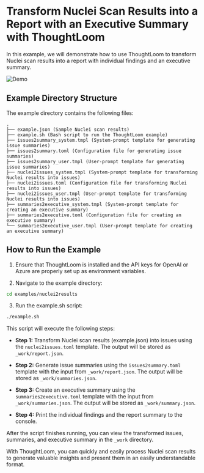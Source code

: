 # Transform Nuclei Scan Results into a Report with an Executive Summary with ThoughtLoom

In this example, we will demonstrate how to use ThoughtLoom to transform Nuclei scan results into a report with individual findings and an executive summary.

![Demo](demo.gif)

## Example Directory Structure

The example directory contains the following files:

```
.
├── example.json (Sample Nuclei scan results)
├── example.sh (Bash script to run the ThoughtLoom example)
├── issues2summary_system.tmpl (System-prompt template for generating issue summaries)
├── issues2summary.toml (Configuration file for generating issue summaries)
├── issues2summary_user.tmpl (User-prompt template for generating issue summaries)
├── nuclei2issues_system.tmpl (System-prompt template for transforming Nuclei results into issues)
├── nuclei2issues.toml (Configuration file for transforming Nuclei results into issues)
├── nuclei2issues_user.tmpl (User-prompt template for transforming Nuclei results into issues)
├── summaries2executive_system.tmpl (System-prompt template for creating an executive summary)
├── summaries2executive.toml (Configuration file for creating an executive summary)
└── summaries2executive_user.tmpl (User-prompt template for creating an executive summary)
```

## How to Run the Example

1. Ensure that ThoughtLoom is installed and the API keys for OpenAI or Azure are properly set up as environment variables.

2. Navigate to the example directory:

```bash
cd examples/nuclei2results
```

3. Run the example.sh script:

```bash
./example.sh
```

This script will execute the following steps:

- **Step 1:**  Transform Nuclei scan results (example.json) into issues using the `nuclei2issues.toml` template. The output will be stored as `_work/report.json`.

- **Step 2:**  Generate issue summaries using the `issues2summary.toml` template with the input from `_work/report.json`. The output will be stored as `_work/summaries.json`.

- **Step 3:**  Create an executive summary using the `summaries2executive.toml` template with the input from `_work/summaries.json`. The output will be stored as `_work/summary.json`.

- **Step 4:**  Print the individual findings and the report summary to the console.

After the script finishes running, you can view the transformed issues, summaries, and executive summary in the `_work` directory.

With ThoughtLoom, you can quickly and easily process Nuclei scan results to generate valuable insights and present them in an easily understandable format.